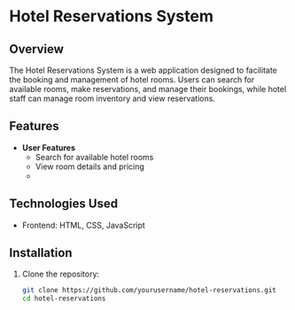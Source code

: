 # Hotel Reservations System

## Overview

The Hotel Reservations System is a web application designed to facilitate the booking and management of hotel rooms. 
Users can search for available rooms, make reservations, and manage their bookings, while hotel staff can manage room inventory and view reservations.

## Features

- **User Features**
  - Search for available hotel rooms
  - View room details and pricing
  - 
## Technologies Used

- Frontend: HTML, CSS, JavaScript 

## Installation

1. Clone the repository:
   ```bash
   git clone https://github.com/yourusername/hotel-reservations.git
   cd hotel-reservations
